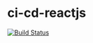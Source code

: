# ci-cd-reactjs
[![Build Status](https://travis-ci.com/manuvaldes9/ci-cd-reactjs.svg?branch=master)](https://travis-ci.com/manuvaldes9/ci-cd-reactjs)
